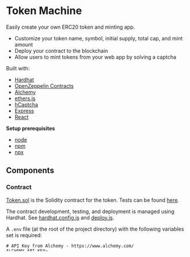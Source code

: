 # Token Machine

Easily create your own ERC20 token and minting app.

- Customize your token name, symbol, initial supply, total cap, and mint amount
- Deploy your contract to the blockchain
- Allow users to mint tokens from your web app by solving a captcha

Built with:

- [Hardhat](https://hardhat.org/)
- [OpenZeppelin Contracts](https://docs.openzeppelin.com/contracts/4.x/)
- [Alchemy](https://www.alchemy.com/)
- [ethers.js](https://docs.ethers.io/v5/)
- [hCaptcha](https://www.hcaptcha.com/)
- [Express](https://expressjs.com/)
- [React](https://reactjs.org/)

**Setup prerequisites**

- [node](https://nodejs.org/en/download/)
- [npm](https://docs.npmjs.com/downloading-and-installing-node-js-and-npm)
- [npx](https://www.npmjs.com/package/npx)

## Components

### Contract

[Token.sol](./contracts/Token.sol) is the Solidity contract for the token.
Tests can be found [here](./test/Token.js).

The contract development, testing, and deployment is managed using Hardhat.
See [hardhat.config.js](./hardhat.config.js) and [deploy.js](./scripts/deploy.js).

A `.env` file (at the root of the project directory) with the following variables set is required:

```
# API Key from Alchemy - https://www.alchemy.com/
ALCHEMY_API_KEY=
# Private key from wallet deploying the contract
PRIVATE_KEY=
# Name for your token e.g. "Test Token"
TOKEN_NAME=
# Symbol for your token e.g. TEST
TOKEN_SYMBOL=
# Total cap for your token
TOKEN_CAP=
# Tokens minted to the wallet deploying the contract
TOKEN_INITIAL_SUPPLY=
```

**Setup**

Install dependencies:

```
npm install
```

**Deployment**

```
npx hardhat run scripts/deploy.js --network rinkeby
```

### Backend

HTTP APIs to interact with the contract.

**Setup**

A `.env` file (at the root of the `backend` directory) with the following variables set is required:

```
# Port number to run/expose the web server on
PORT=
# Common network name e.g. rinkeby - https://docs.ethers.io/v5/api/providers/api-providers/#AlchemyProvider
ETHERS_PROVIDER_NETWORK=
# API Key from Alchemy - https://www.alchemy.com/
ALCHEMY_API_KEY=
# Address of wallet that deployed the contract
SIGNER_ADDRESS=
# Private key from wallet deploying the contract
PRIVATE_KEY=
# Amount of tokens to mint to users
MINT_AMOUNT=
# Secret from hcaptcha.com
HCAPTCHA_SECRET=
```

Install dependencies:

```
npm install
```

**Run**

```
npm start
```

### Frontend

Web app to interact with the contract.

**Setup**

A `.env` file (at the root of the `backend` directory) with the following variables set is required:

```
# Base URL for `backend` e.g. http://localhost:3333
REACT_APP_API_BASE_URL=
# hCaptcha site key - hcaptcha.com
REACT_APP_HCAPTCHA_SITE_KEY=
# Ethereum Chain ID - e.g. 0x4 - https://docs.metamask.io/guide/ethereum-provider.html#chain-ids
REACT_APP_CHAIN_ID=
```

Install dependencies:

```
npm install
```

**Run**

```
npm start
```

# Hardhat Hackathon Boilerplate

This repository contains a sample project that you can use as the starting point
for your Ethereum project. It's also a great fit for learning the basics of
smart contract development.

This project is intended to be used with the
[Hardhat Beginners Tutorial](https://hardhat.org/tutorial), but you should be
able to follow it by yourself by reading the README and exploring its
`contracts`, `tests`, `scripts` and `frontend` directories.

## Quick start

The first things you need to do are cloning this repository and installing its
dependencies:

```sh
git clone https://github.com/nomiclabs/hardhat-hackathon-boilerplate.git
cd hardhat-hackathon-boilerplate
npm install
```

Once installed, let's run Hardhat's testing network:

```sh
npx hardhat node
```

Then, on a new terminal, go to the repository's root folder and run this to
deploy your contract:

```sh
npx hardhat run scripts/deploy.js --network localhost
```

Finally, we can run the frontend with:

```sh
cd frontend
npm install
npm start
```

> Note: There's [an issue in `ganache-core`](https://github.com/trufflesuite/ganache-core/issues/650) that can make the `npm install` step fail.
>
> If you see `npm ERR! code ENOLOCAL`, try running `npm ci` instead of `npm install`.

Open [http://localhost:3000/](http://localhost:3000/) to see your Dapp. You will
need to have [Metamask](https://metamask.io) installed and listening to
`localhost 8545`.

## User Guide

You can find detailed instructions on using this repository and many tips in [its documentation](https://hardhat.org/tutorial).

- [Project description (Token.sol)](https://hardhat.org/tutorial/4-contracts/)
- [Setting up the environment](https://hardhat.org/tutorial/1-setup/)
- [Testing with Hardhat, Mocha and Waffle](https://hardhat.org/tutorial/5-test/)
- [Setting up Metamask](https://hardhat.org/tutorial/8-frontend/#setting-up-metamask)
- [Hardhat's full documentation](https://hardhat.org/getting-started/)

For a complete introduction to Hardhat, refer to [this guide](https://hardhat.org/getting-started/#overview).

## What’s Included?

Your environment will have everything you need to build a Dapp powered by Hardhat and React.

- [Hardhat](https://hardhat.org/): An Ethereum development task runner and testing network.
- [Mocha](https://mochajs.org/): A JavaScript test runner.
- [Chai](https://www.chaijs.com/): A JavaScript assertion library.
- [ethers.js](https://docs.ethers.io/ethers.js/html/): A JavaScript library for interacting with Ethereum.
- [Waffle](https://github.com/EthWorks/Waffle/): To have Ethereum-specific Chai assertions/mathers.
- [A sample frontend/Dapp](./frontend): A Dapp which uses [Create React App](https://github.com/facebook/create-react-app).

## Troubleshooting

- `Invalid nonce` errors: if you are seeing this error on the `npx hardhat node`
  console, try resetting your Metamask account. This will reset the account's
  transaction history and also the nonce. Open Metamask, click on your account
  followed by `Settings > Advanced > Reset Account`.

## Feedback, help and news

We'd love to have your feedback on this tutorial. Feel free to reach us through
this repository or [our Discord server](https://invite.gg/HardhatSupport).

Also you can [follow us on Twitter](https://twitter.com/HardhatHQ).

**Happy _buidling_!**
